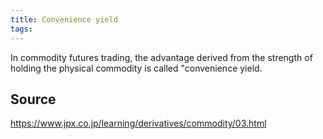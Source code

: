 ```yaml
---
title: Convenience yield
tags: 
---
```


In commodity futures trading, the advantage derived from the strength of holding the physical commodity is called "convenience yield.

## Source
https://www.jpx.co.jp/learning/derivatives/commodity/03.html